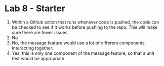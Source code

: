 # Lab 8 - Starter

1) Within a Github action that runs whenever code is pushed, the code can be checked to see if it works before pushing to the repo. This will make sure there are fewer issues.
2) No
3) No, the message feature would use a lot of different components interacting together.
4) Yes, this is only one component of the message feature, so that a unit test would be appropriate. 
